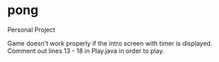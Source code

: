 # pong
Personal Project

Game doesn't work properly if the intro screen with timer is displayed. Comment out lines 13 - 18 in Play.java in order to play.
